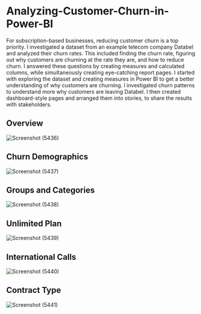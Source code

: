 # Analyzing-Customer-Churn-in-Power-BI
For subscription-based businesses, reducing customer churn is a top priority. I investigated a dataset from an example telecom company Databel and analyzed their churn rates.
This included finding the churn rate, figuring out why customers are churning at the rate they are, and how to reduce churn. 
I answered these questions by creating measures and calculated columns, while simultaneously creating eye-catching report pages.
I started with exploring the dataset and creating measures in Power BI to get a better understanding of why customers are churning.
I investigated churn patterns to understand more why customers are leaving Databel.
I then created dashboard-style pages and arranged them into stories, to share the results with stakeholders.
## Overview 
![Screenshot (5436)](https://github.com/user-attachments/assets/8ee0a23a-59a6-4ecd-ba34-90e13359b9be)

## Churn Demographics
![Screenshot (5437)](https://github.com/user-attachments/assets/da688597-b3df-4077-aa96-085809d6e1ef)

## Groups and Categories
![Screenshot (5438)](https://github.com/user-attachments/assets/9dafd01b-6a02-4b5d-8f3f-e36cd4d6d98a)

## Unlimited Plan
![Screenshot (5439)](https://github.com/user-attachments/assets/5b6558a7-2278-4a96-81f9-032ba7883d94)

## International Calls
![Screenshot (5440)](https://github.com/user-attachments/assets/7765768d-3f83-4b89-bda6-d267d25474bb)

## Contract Type
![Screenshot (5441)](https://github.com/user-attachments/assets/a0f4b535-680b-4c84-9cd4-1e807300bd99)








